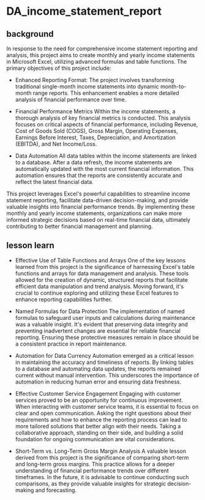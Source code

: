 # DA_income_statement_report

 ## background

In response to the need for comprehensive income statement reporting and analysis, this project aims to create monthly and yearly income statements in Microsoft Excel, utilizing advanced formulas and table functions. The primary objectives of this project include:

 - Enhanced Reporting Format:
   The project involves transforming traditional single-month income statements into dynamic month-to-month range reports. This enhancement enables a more detailed analysis of financial performance over time.

 - Financial Performance Metrics
   Within the income statements, a thorough analysis of key financial metrics is conducted. This analysis focuses on critical aspects of financial performance, including Revenue, Cost of Goods Sold (COGS), Gross Margin, Operating Expenses, Earnings Before Interest, Taxes, Depreciation, and Amortization (EBITDA), and Net Income/Loss.

- Data Automation
  All data tables within the income statements are linked to a database. After a data refresh, the income statements are automatically updated with the most current financial information. This automation ensures that the reports are consistently accurate and reflect the latest financial data.

This project leverages Excel's powerful capabilities to streamline income statement reporting, facilitate data-driven decision-making, and provide valuable insights into financial performance trends. By implementing these monthly and yearly income statements, organizations can make more informed strategic decisions based on real-time financial data, ultimately contributing to better financial management and planning.

 ## lesson learn
 - Effective Use of Table Functions and Arrays
   One of the key lessons learned from this project is the significance of harnessing Excel's table functions and arrays for data management and analysis. These tools allowed for the creation of dynamic, structured reports that facilitate efficient data manipulation and trend analysis. Moving forward, it's crucial to continue exploring and utilizing these Excel features to enhance reporting capabilities further.

 - Named Formulas for Data Protection
 The implementation of named formulas to safeguard user inputs and calculations during maintenance was a valuable insight. It's evident that preserving data integrity and preventing inadvertent changes are essential for reliable financial reporting. Ensuring these protective measures remain in place should be a consistent practice in report maintenance.

 - Automation for Data Currency
   Automation emerged as a critical lesson in maintaining the accuracy and timeliness of reports. By linking tables to a database and automating data updates, the reports remained current without manual intervention. This underscores the importance of automation in reducing human error and ensuring data freshness.

 - Effective Customer Service Engagement
  Engaging with customer services proved to be an opportunity for continuous improvement. When interacting with customer service teams, it is essential to focus on clear and open communication. Asking the right questions about their requirements and how to enhance the reporting process can lead to more tailored solutions that better align with their needs. Taking a collaborative approach, standing on their side, and building a solid foundation for ongoing communication are vital considerations.

- Short-Term vs. Long-Term Gross Margin Analysis
   A valuable lesson derived from this project is the significance of comparing short-term and long-term gross margins. This practice allows for a deeper understanding of financial performance trends over different timeframes. In the future, it is advisable to continue conducting such comparisons, as they provide valuable insights for strategic decision-making and forecasting.
